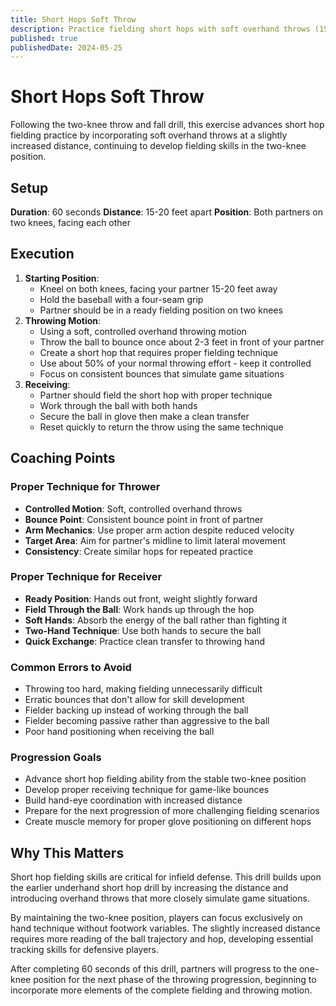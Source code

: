 ```yaml
---
title: Short Hops Soft Throw
description: Practice fielding short hops with soft overhand throws (15-20 feet, 60 seconds)
published: true
publishedDate: 2024-05-25
---
```


# Short Hops Soft Throw

Following the two-knee throw and fall drill, this exercise advances short hop fielding practice by incorporating soft overhand throws at a slightly increased distance, continuing to develop fielding skills in the two-knee position.

## Setup

**Duration**: 60 seconds
**Distance**: 15-20 feet apart
**Position**: Both partners on two knees, facing each other

## Execution

1. **Starting Position**:
   - Kneel on both knees, facing your partner 15-20 feet away
   - Hold the baseball with a four-seam grip
   - Partner should be in a ready fielding position on two knees
2. **Throwing Motion**:
   - Using a soft, controlled overhand throwing motion
   - Throw the ball to bounce once about 2-3 feet in front of your partner
   - Create a short hop that requires proper fielding technique
   - Use about 50% of your normal throwing effort - keep it controlled
   - Focus on consistent bounces that simulate game situations
3. **Receiving**:
   - Partner should field the short hop with proper technique
   - Work through the ball with both hands
   - Secure the ball in glove then make a clean transfer
   - Reset quickly to return the throw using the same technique

## Coaching Points

### Proper Technique for Thrower

- **Controlled Motion**: Soft, controlled overhand throws
- **Bounce Point**: Consistent bounce point in front of partner
- **Arm Mechanics**: Use proper arm action despite reduced velocity
- **Target Area**: Aim for partner's midline to limit lateral movement
- **Consistency**: Create similar hops for repeated practice

### Proper Technique for Receiver

- **Ready Position**: Hands out front, weight slightly forward
- **Field Through the Ball**: Work hands up through the hop
- **Soft Hands**: Absorb the energy of the ball rather than fighting it
- **Two-Hand Technique**: Use both hands to secure the ball
- **Quick Exchange**: Practice clean transfer to throwing hand

### Common Errors to Avoid

- Throwing too hard, making fielding unnecessarily difficult
- Erratic bounces that don't allow for skill development
- Fielder backing up instead of working through the ball
- Fielder becoming passive rather than aggressive to the ball
- Poor hand positioning when receiving the ball

### Progression Goals

- Advance short hop fielding ability from the stable two-knee position
- Develop proper receiving technique for game-like bounces
- Build hand-eye coordination with increased distance
- Prepare for the next progression of more challenging fielding scenarios
- Create muscle memory for proper glove positioning on different hops

## Why This Matters

Short hop fielding skills are critical for infield defense. This drill builds upon the earlier underhand short hop drill by increasing the distance and introducing overhand throws that more closely simulate game situations.

By maintaining the two-knee position, players can focus exclusively on hand technique without footwork variables. The slightly increased distance requires more reading of the ball trajectory and hop, developing essential tracking skills for defensive players.

After completing 60 seconds of this drill, partners will progress to the one-knee position for the next phase of the throwing progression, beginning to incorporate more elements of the complete fielding and throwing motion.

